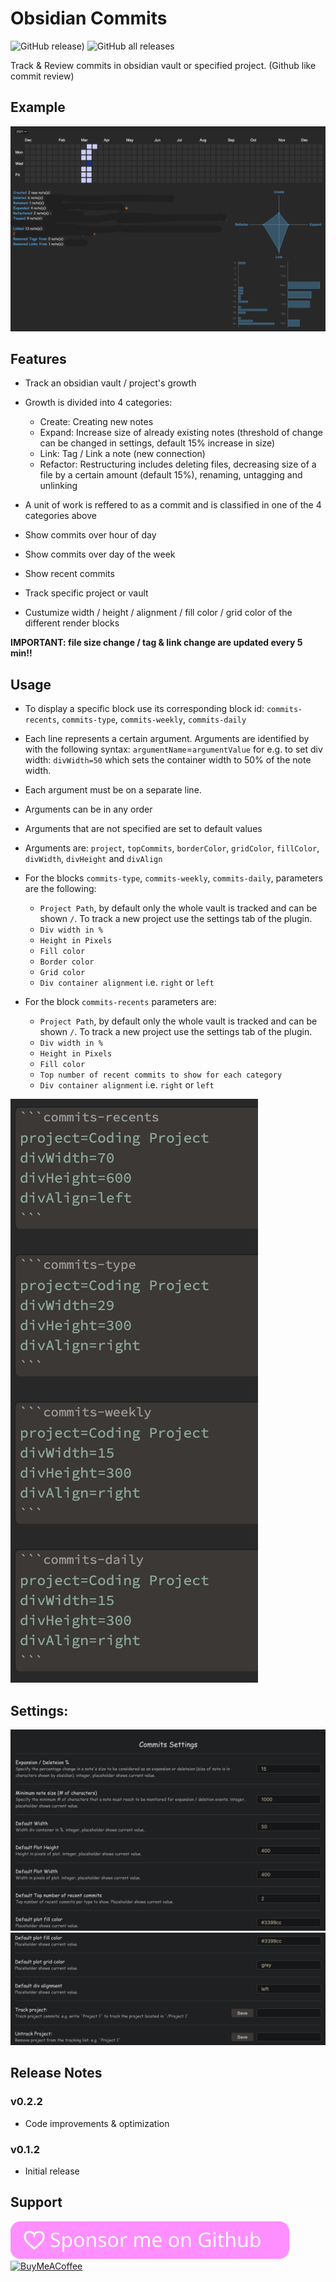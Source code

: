 # Obsidian Commits
![GitHub release)](https://img.shields.io/github/v/release/Darakah/obsidian-commits)
![GitHub all releases](https://img.shields.io/github/downloads/Darakah/obsidian-commits/total)

Track &amp; Review commits in obsidian vault or specified project. (Github like commit review)

## Example

<img src="https://raw.githubusercontent.com/Darakah/obsidian-commits/main/images/Example_1_2.png"/>

## Features
- Track an obsidian vault / project's growth 
- Growth is divided into 4 categories: 
  - Create: Creating new notes
  - Expand: Increase size of already existing notes (threshold of change can be changed in settings, default 15% increase in size)
  - Link: Tag / Link a note (new connection)
  - Refactor: Restructuring includes deleting files, decreasing size of a file by a certain amount (default 15%), renaming, untagging and unlinking

- A unit of work is reffered to as a commit and is classified in one of the 4 categories above
- Show commits over hour of day
- Show commits over day of the week
- Show recent commits
- Track specific project or vault
- Custumize width / height / alignment / fill color / grid color of the different render blocks

**IMPORTANT: file size change / tag & link change are updated every 5 min!!**

## Usage

- To display a specific block use its corresponding block id: `commits-recents`, `commits-type`, `commits-weekly`, `commits-daily`
- Each line represents a certain argument. Arguments are identified by with the following syntax: `argumentName`=`argumentValue` for e.g. to set div width: `divWidth=50` which sets the container width to 50% of the note width. 
- Each argument must be on a separate line. 
- Arguments can be in any order
- Arguments that are not specified are set to default values
- Arguments are: `project`, `topCommits`, `borderColor`, `gridColor`, `fillColor`, `divWidth`, `divHeight`  and `divAlign`
- For the blocks `commits-type`, `commits-weekly`, `commits-daily`, parameters are the following:
   * `Project Path`, by default only the whole vault is tracked and can be shown `/`. To track a new project use the settings tab of the plugin.
   * `Div width in %` 
   * `Height in Pixels`
   * `Fill color`
   * `Border color`
   * `Grid color`
   * `Div container alignment` i.e. `right` or `left`

- For the block `commits-recents` parameters are:
   * `Project Path`, by default only the whole vault is tracked and can be shown `/`. To track a new project use the settings tab of the plugin.
   * `Div width in %` 
   * `Height in Pixels`
   * `Fill color`
   * `Top number of recent commits to show for each category`
   * `Div container alignment` i.e. `right` or `left`

<img src="https://raw.githubusercontent.com/Darakah/obsidian-commits/main/images/Example_2_2.png"/>

## Settings:
<img src="https://raw.githubusercontent.com/Darakah/obsidian-commits/main/images/Settings_1.png"/>
<img src="https://raw.githubusercontent.com/Darakah/obsidian-commits/main/images/Settings_2.png"/>

## Release Notes

### v0.2.2
- Code improvements & optimization

### v0.1.2
- Initial release


## Support

[![Github Sponsorship](https://raw.githubusercontent.com/Darakah/Darakah/e0fe245eaef23cb4a5f19fe9a09a9df0c0cdc8e1/icons/github_sponsor_btn.svg)](https://github.com/sponsors/Darakah) [<img src="https://cdn.buymeacoffee.com/buttons/v2/default-yellow.png" alt="BuyMeACoffee" width="100">](https://www.buymeacoffee.com/darakah)
